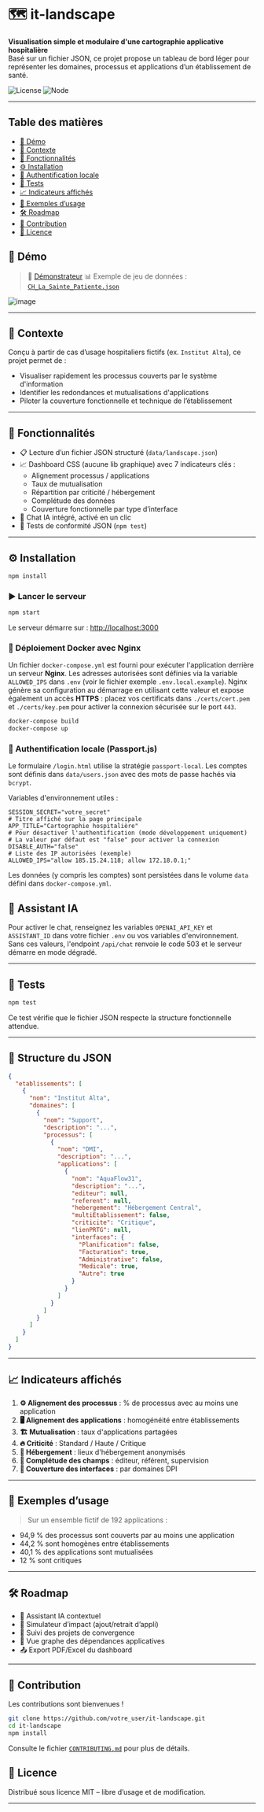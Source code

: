 # 🗺️ it-landscape

**Visualisation simple et modulaire d'une cartographie applicative hospitalière**  
Basé sur un fichier JSON, ce projet propose un tableau de bord léger pour représenter les domaines, processus et applications d’un établissement de santé.

![License](https://img.shields.io/badge/license-MIT-blue.svg)
![Node](https://img.shields.io/badge/node-%3E%3D14.0-brightgreen)

---

## Table des matières

- [🚀 Démo](#-démo)
- [🏥 Contexte](#-contexte)
- [🧩 Fonctionnalités](#-fonctionnalites)
- [⚙️ Installation](#-installation)
- [🛂 Authentification locale](#-authentification-locale-passportjs)
- [🧪 Tests](#-tests)
- [📈 Indicateurs affichés](#-indicateurs-affiches)
- [📄 Exemples d’usage](#-exemples-dusage)
- [🛠️ Roadmap](#-roadmap)
- [🙌 Contribution](#-contribution)
- [📄 Licence](#-licence)

## 🚀 Démo

> 🧪 [Démonstrateur](https://it-lanscape-production.up.railway.app/)
> 📊 Exemple de jeu de données : [`CH_La_Sainte_Patiente.json`](./data/CH_La_Sainte_Patiente.json)

  ![image](https://github.com/user-attachments/assets/524ee5d7-3976-4100-9617-947df49fd6cc)

---

## 🏥 Contexte

Conçu à partir de cas d’usage hospitaliers fictifs (ex. `Institut Alta`), ce projet permet de :

- Visualiser rapidement les processus couverts par le système d'information
- Identifier les redondances et mutualisations d'applications
- Piloter la couverture fonctionnelle et technique de l’établissement


---

## 🧩 Fonctionnalités

- 📋 Lecture d’un fichier JSON structuré (`data/landscape.json`)
- 📈 Dashboard CSS (aucune lib graphique) avec 7 indicateurs clés :
  - Alignement processus / applications
  - Taux de mutualisation
  - Répartition par criticité / hébergement
  - Complétude des données
  - Couverture fonctionnelle par type d’interface
- 💬 Chat IA intégré, activé en un clic
- 🧪 Tests de conformité JSON (`npm test`)

---

## ⚙️ Installation

```bash
npm install
````

### ▶️ Lancer le serveur

```bash
npm start
```

Le serveur démarre sur : [http://localhost:3000](http://localhost:3000)

### 🐳 Déploiement Docker avec Nginx

Un fichier `docker-compose.yml` est fourni pour exécuter l'application derrière
un serveur **Nginx**. Les adresses autorisées sont définies via la variable
`ALLOWED_IPS` dans `.env` (voir le fichier exemple `.env.local.example`).
Nginx génère sa configuration au démarrage en utilisant cette valeur et expose
également un accès **HTTPS** : placez vos certificats dans `./certs/cert.pem` et
`./certs/key.pem` pour activer la connexion sécurisée sur le port `443`.

```bash
docker-compose build
docker-compose up
```

### 🛂 Authentification locale (Passport.js)
Le formulaire `/login.html` utilise la stratégie `passport-local`.
Les comptes sont définis dans `data/users.json` avec des mots de passe hachés via `bcrypt`.

Variables d'environnement utiles :

```
SESSION_SECRET="votre_secret"
# Titre affiché sur la page principale
APP_TITLE="Cartographie hospitalière"
# Pour désactiver l'authentification (mode développement uniquement)
# La valeur par défaut est "false" pour activer la connexion
DISABLE_AUTH="false"
# Liste des IP autorisées (exemple)
ALLOWED_IPS="allow 185.15.24.118; allow 172.18.0.1;"
```

Les données (y compris les comptes) sont persistées dans le volume `data` défini dans `docker-compose.yml`.

## 🔗 Assistant IA

Pour activer le chat, renseignez les variables `OPENAI_API_KEY` et `ASSISTANT_ID` dans votre fichier `.env` ou vos variables d'environnement. Sans ces valeurs, l'endpoint `/api/chat` renvoie le code 503 et le serveur démarre en mode dégradé.

---

## 🧪 Tests

```bash
npm test
```

Ce test vérifie que le fichier JSON respecte la structure fonctionnelle attendue.

---

## 🧬 Structure du JSON

```json
{
  "etablissements": [
    {
      "nom": "Institut Alta",
      "domaines": [
        {
          "nom": "Support",
          "description": "...",
          "processus": [
            {
              "nom": "DMI",
              "description": "...",
              "applications": [
                {
                  "nom": "AquaFlow31",
                  "description": "...",
                  "editeur": null,
                  "referent": null,
                  "hebergement": "Hébergement Central",
                  "multiEtablissement": false,
                  "criticite": "Critique",
                  "lienPRTG": null,
                  "interfaces": {
                    "Planification": false,
                    "Facturation": true,
                    "Administrative": false,
                    "Medicale": true,
                    "Autre": true
                  }
                }
              ]
            }
          ]
        }
      ]
    }
  ]
}
```

---

## 📈 Indicateurs affichés

1. **⚙️ Alignement des processus** : % de processus avec au moins une application
2. **🖥️ Alignement des applications** : homogénéité entre établissements
3. **🏗️ Mutualisation** : taux d'applications partagées
4. **🔥 Criticité** : Standard / Haute / Critique
5. **🏢 Hébergement** : lieux d'hébergement anonymisés
6. **📑 Complétude des champs** : éditeur, référent, supervision
7. **🧩 Couverture des interfaces** : par domaines DPI

---

## 📄 Exemples d’usage

> Sur un ensemble fictif de 192 applications :

* 94,9 % des processus sont couverts par au moins une application
* 44,2 % sont homogènes entre établissements
* 40,1 % des applications sont mutualisées
* 12 % sont critiques

---

## 🛠️ Roadmap

* 🧠 Assistant IA contextuel
* 🧪 Simulateur d’impact (ajout/retrait d’appli)
* 🔁 Suivi des projets de convergence
* 📡 Vue graphe des dépendances applicatives
* 📤 Export PDF/Excel du dashboard

---

## 🙌 Contribution

Les contributions sont bienvenues !

```bash
git clone https://github.com/votre_user/it-landscape.git
cd it-landscape
npm install
```

Consulte le fichier [`CONTRIBUTING.md`](./CONTRIBUTING.md) pour plus de détails.



## 📄 Licence

Distribué sous licence MIT – libre d’usage et de modification.

---

